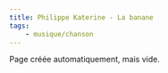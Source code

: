 ```yaml
---
title: Philippe Katerine - La banane
tags:
    - musique/chanson
---
```


Page créée automatiquement, mais vide.
